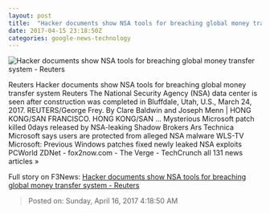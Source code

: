 ```yaml
---
layout: post
title:  "Hacker documents show NSA tools for breaching global money transfer system - Reuters"
date: 2017-04-15 23:18:50Z
categories: google-news-technology
---
```


![Hacker documents show NSA tools for breaching global money transfer system - Reuters](http://s2.reutersmedia.net/resources/r/?m=02&d=20170415&t=2&i=1180758641&w=&fh=545px&fw=&ll=&pl=&sq=&r=LYNXMPED3E0R3)

Reuters Hacker documents show NSA tools for breaching global money transfer system Reuters The National Security Agency (NSA) data center is seen after construction was completed in Bluffdale, Utah, U.S., March 24, 2017. REUTERS/George Frey. By Clare Baldwin and Joseph Menn | HONG KONG/SAN FRANCISCO. HONG KONG/SAN ... Mysterious Microsoft patch killed 0days released by NSA-leaking Shadow Brokers Ars Technica Microsoft says users are protected from alleged NSA malware WLS-TV Microsoft: Previous Windows patches fixed newly leaked NSA exploits PCWorld ZDNet - fox2now.com - The Verge - TechCrunch all 131 news articles »


Full story on F3News: [Hacker documents show NSA tools for breaching global money transfer system - Reuters](http://www.f3nws.com/n/PstapC)

> Posted on: Sunday, April 16, 2017 4:18:50 AM
